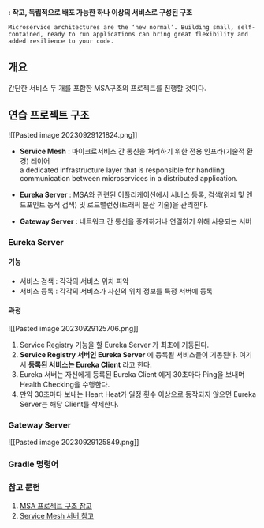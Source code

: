 **: 작고, 독립적으로 배포 가능한 하나 이상의 서비스로 구성된 구조**
```
Microservice architectures are the ‘new normal’. Building small, self-contained, ready to run applications can bring great flexibility and added resilience to your code.
```

## 개요
간단한 서비스 두 개를 포함한 MSA구조의 프로젝트를 진행할 것이다.

## 연습 프로젝트 구조

![[Pasted image 20230929121824.png]]
* **Service Mesh** : 마이크로서비스 간 통신을 처리하기 위한 전용 인프라(기술적 환경) 레이어  
	a dedicated infrastructure layer that is responsible for handling communication between microservices in a distributed application.

* **Eureka Server** : MSA와 관련된 어플리케이션에서 서비스 등록, 검색(위치 및 엔드포인트 동적 검색) 및 로드밸런싱(트래픽 분산 기술)을 관리한다.

* **Gateway Server** : 네트워크 간 통신을 중개하거나 연걸하기 위해 사용되는 서버

### Eureka Server

#### 기능
* 서비스 검색 : 각각의 서비스 위치 파악
* 서비스 등록 : 각각의 서비스가 자신의 위치 정보를 특정 서버에 등록

#### 과정

![[Pasted image 20230929125706.png]]

1. Service Registry 기능을 할 Eureka Server 가 최초에 기동된다.
2. **Service Registry 서버인 Eureka Server** 에 등록될 서비스들이 기동된다. 여기서 **등록된 서비스는 Eureka Client** 라고 한다.
3. Eureka 서버는 자신에게 등록된 Eureka Client 에게 30초마다 Ping을 보내며 Health Checking을 수행한다.
4. 만약 30초마다 보내는 Heart Heat가 일정 횟수 이상으로 동작되지 않으면 Eureka Server는 해당 Client를 삭제한다.


















### Gateway Server

![[Pasted image 20230929125849.png]]

### Gradle 명령어


### 참고 문헌

1. [MSA 프로젝트 구조 참고](https://wonit.tistory.com/506)
2. [Service Mesh 서버 참고](https://wonit.tistory.com/495?category=854728)
